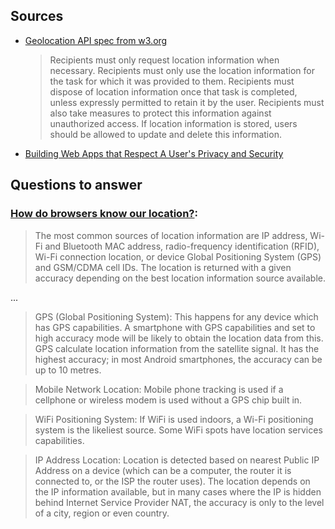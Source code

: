 ## Sources

- [Geolocation API spec from w3.org](https://www.w3.org/TR/geolocation-API/#privacy_for_recipients)
  > Recipients must only request location information when necessary. Recipients must only use the location information for the task for which it was provided to them. Recipients must dispose of location information once that task is completed, unless expressly permitted to retain it by the user. Recipients must also take measures to protect this information against unauthorized access. If location information is stored, users should be allowed to update and delete this information.

- [Building Web Apps that Respect A User's Privacy and Security](https://github.com/ascott1/ethical-web-dev/tree/master/web-apps-privacy-security)

## Questions to answer

### [How do browsers know our location?](https://en.wikipedia.org/wiki/W3C_Geolocation_API): 

  > The most common sources of location information are IP address, Wi-Fi and Bluetooth MAC address, radio-frequency identification (RFID), Wi-Fi connection location, or device Global Positioning System (GPS) and GSM/CDMA cell IDs. The location is returned with a given accuracy depending on the best location information source available.

...

> GPS (Global Positioning System): This happens for any device which has GPS capabilities. A smartphone with GPS capabilities and set to high accuracy mode will be likely to obtain the location data from this. GPS calculate location information from the satellite signal. It has the highest accuracy; in most Android smartphones, the accuracy can be up to 10 metres.
  
  > Mobile Network Location: Mobile phone tracking is used if a cellphone or wireless modem is used without a GPS chip built in.
  
  > WiFi Positioning System: If WiFi is used indoors, a Wi-Fi positioning system is the likeliest source. Some WiFi spots have location services capabilities.
  
  > IP Address Location: Location is detected based on nearest Public IP Address on a device (which can be a computer, the router it is connected to, or the ISP the router uses). The location depends on the IP information available, but in many cases where the IP is hidden behind Internet Service Provider NAT, the accuracy is only to the level of a city, region or even country.
